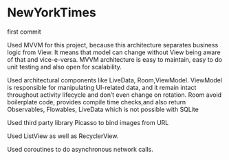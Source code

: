 # NewYorkTimes
first commit

Used MVVM for this project, because this architecture separates business logic from View. It means that model can change without View being aware of that and vice-e-versa. MVVM architecture is easy to maintain, easy to do unit testing and also open for scalability.

Used architectural components like LiveData, Room,ViewModel. 
ViewModel is responsible for manipulating UI-related data, and it remain intact throughout activity lifecycle and don’t even change on rotation. 
Room avoid boilerplate code, provides compile time checks,and also return Observables, Flowables, LiveData which is not possible with SQLite

Used third party library Picasso to bind images from URL

Used ListView as well as RecyclerView.

Used coroutines to do asynchronous network calls.


